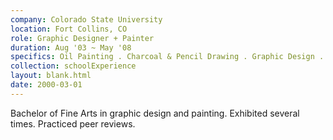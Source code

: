 ```yaml
---
company: Colorado State University
location: Fort Collins, CO
role: Graphic Designer + Painter
duration: Aug '03 ~ May '08
specifics: Oil Painting . Charcoal & Pencil Drawing . Graphic Design . Print . Illustration . Critques
collection: schoolExperience
layout: blank.html
date: 2000-03-01
---
```

Bachelor of Fine Arts in graphic design and painting. Exhibited several times. Practiced peer reviews.
